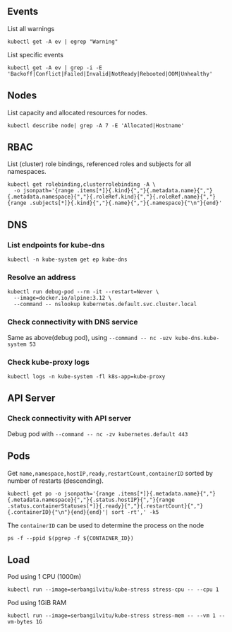## Events
List all warnings
```
kubectl get -A ev | egrep "Warning"
```

List specific events
```
kubectl get -A ev | grep -i -E 'Backoff|Conflict|Failed|Invalid|NotReady|Rebooted|OOM|Unhealthy'
```

## Nodes
List capacity and allocated resources for nodes.
```
kubectl describe node| grep -A 7 -E 'Allocated|Hostname'
```

## RBAC
List (cluster) role bindings, referenced roles and subjects for all namespaces.
```
kubectl get rolebinding,clusterrolebinding -A \
  -o jsonpath='{range .items[*]}{.kind}{","}{.metadata.name}{","}{.metadata.namespace}{","}{.roleRef.kind}{","}{.roleRef.name}{","}{range .subjects[*]}{.kind}{","}{.name}{","}{.namespace}{"\n"}{end}'
```

## DNS
### List endpoints for kube-dns
```
kubectl -n kube-system get ep kube-dns
```
### Resolve an address
```
kubectl run debug-pod --rm -it --restart=Never \
  --image=docker.io/alpine:3.12 \
  --command -- nslookup kubernetes.default.svc.cluster.local
```
### Check connectivity with DNS service
Same as above(debug pod), using `--command -- nc -uzv kube-dns.kube-system 53`

### Check kube-proxy logs
```
kubectl logs -n kube-system -fl k8s-app=kube-proxy
```

## API Server
### Check connectivity with API server
Debug pod with `--command -- nc -zv kubernetes.default 443`

## Pods

Get `name,namespace,hostIP,ready,restartCount,containerID` sorted by number of restarts (descending).
```
kubectl get po -o jsonpath='{range .items[*]}{.metadata.name}{","}{.metadata.namespace}{","}{.status.hostIP}{","}{range .status.containerStatuses[*]}{.ready}{","}{.restartCount}{","}{.containerID}{"\n"}{end}{end}'| sort -rt',' -k5
```

The `containerID` can be used to determine the process on the node
```
ps -f --ppid $(pgrep -f ${CONTAINER_ID})
```

## Load
Pod using 1 CPU (1000m)
```
kubectl run --image=serbangilvitu/kube-stress stress-cpu -- --cpu 1
```

Pod using 1GiB RAM
```
kubectl run --image=serbangilvitu/kube-stress stress-mem -- --vm 1 --vm-bytes 1G
```